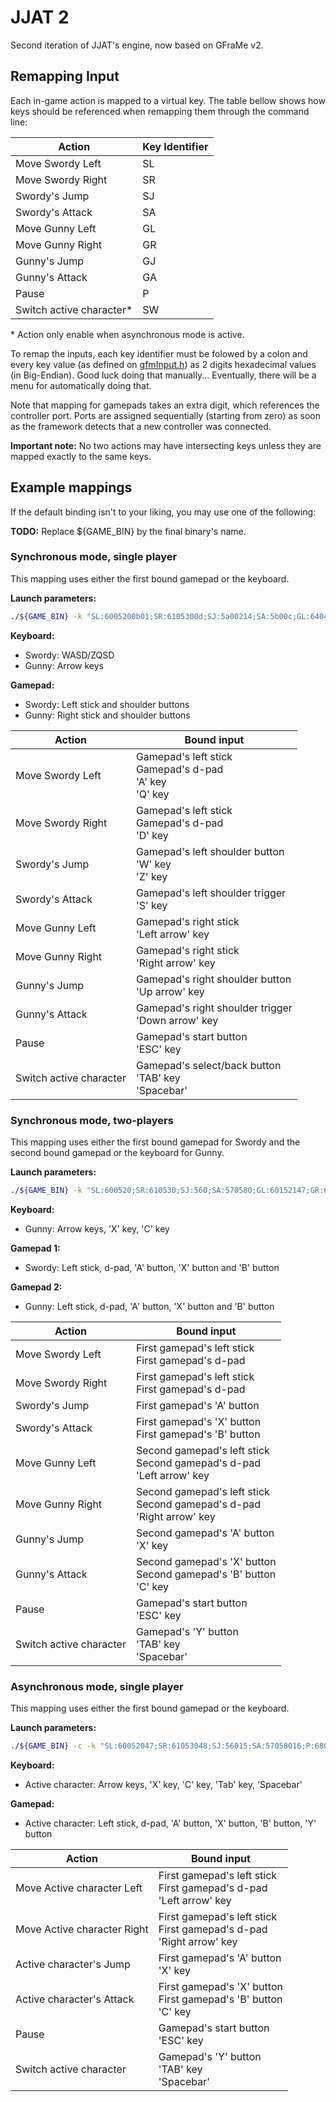 # JJAT 2

Second iteration of JJAT's engine, now based on GFraMe v2.

## Remapping Input

Each in-game action is mapped to a virtual key. The table bellow shows how keys
should be referenced when remapping them through the command line:

| Action | Key Identifier |
| ------ | -------------- |
| Move Swordy Left | SL |
| Move Swordy Right | SR |
| Swordy's Jump | SJ |
| Swordy's Attack | SA |
| Move Gunny Left | GL |
| Move Gunny Right | GR |
| Gunny's Jump | GJ |
| Gunny's Attack | GA |
| Pause | P |
| Switch active character\* | SW |

\* Action only enable when asynchronous mode is active.

To remap the inputs, each key identifier must be folowed by a colon and every
key value (as defined on [gfmInput.h](https://github.com/SirGFM/GFraMe/blob/master/include/GFraMe/gfmInput.h))
as 2 digits hexadecimal values (in Big-Endian). Good luck doing that
manually... Eventually, there will be a menu for automatically doing that.

Note that mapping for gamepads takes an extra digit, which references the
controller port. Ports are assigned sequentially (starting from zero) as soon as
the framework detects that a new controller was connected.

**Important note:** No two actions may have intersecting keys unless they are
mapped exactly to the same keys.

## Example mappings

If the default binding isn't to your liking, you may use one of the following:

**TODO:** Replace ${GAME_BIN} by the final binary's name.

### Synchronous mode, single player

This mapping uses either the first bound gamepad or the keyboard.

**Launch parameters:**

```sh
./${GAME_BIN} -k "SL:6005200b01;SR:6105300d;SJ:5a00214;SA:5b00c;GL:64047;GR:65048;GJ:5d049;GA:5e04a;P:68042;SW:6904344;"
```

**Keyboard:**

* Swordy: WASD/ZQSD
* Gunny: Arrow keys

**Gamepad:**

* Swordy: Left stick and shoulder buttons
* Gunny: Right stick and shoulder buttons

| Action | Bound input |
| ------ | ----------- |
| Move Swordy Left | Gamepad's left stick </br> Gamepad's d-pad </br> 'A' key </br> 'Q' key |
| Move Swordy Right | Gamepad's left stick </br> Gamepad's d-pad </br> 'D' key |
| Swordy's Jump | Gamepad's left shoulder button </br> 'W' key </br> 'Z' key |
| Swordy's Attack | Gamepad's left shoulder trigger </br> 'S' key |
| Move Gunny Left | Gamepad's right stick </br> 'Left arrow' key |
| Move Gunny Right | Gamepad's right stick </br> 'Right arrow' key |
| Gunny's Jump | Gamepad's right shoulder button </br> 'Up arrow' key |
| Gunny's Attack | Gamepad's right shoulder trigger </br> 'Down arrow' key |
| Pause | Gamepad's start button </br> 'ESC' key |
| Switch active character | Gamepad's select/back button </br> 'TAB' key </br> 'Spacebar' |

### Synchronous mode, two-players

This mapping uses either the first bound gamepad for Swordy and the second bound
gamepad or the keyboard for Gunny.

**Launch parameters:**

```sh
./${GAME_BIN} -k "SL:600520;SR:610530;SJ:560;SA:570580;GL:60152147;GR:61153148;GJ:56115;GA:57158116;P:68068142;SW:5905914344;"
```

**Keyboard:**

* Gunny: Arrow keys, 'X' key, 'C' key

**Gamepad 1:**

* Swordy: Left stick, d-pad, 'A' button, 'X' button and 'B' button

**Gamepad 2:**

* Gunny: Left stick, d-pad, 'A' button, 'X' button and 'B' button

| Action | Bound input |
| ------ | ----------- |
| Move Swordy Left | First gamepad's left stick </br> First gamepad's d-pad |
| Move Swordy Right | First gamepad's left stick </br> First gamepad's d-pad |
| Swordy's Jump | First gamepad's 'A' button |
| Swordy's Attack | First gamepad's 'X' button </br> First gamepad's 'B' button |
| Move Gunny Left | Second gamepad's left stick </br> Second gamepad's d-pad </br> 'Left arrow' key |
| Move Gunny Right |  Second gamepad's left stick </br> Second gamepad's d-pad </br> 'Right arrow' key |
| Gunny's Jump |  Second gamepad's 'A' button </br> 'X' key |
| Gunny's Attack |  Second gamepad's 'X' button </br> Second gamepad's 'B' button </br> 'C' key |
| Pause | Gamepad's start button </br> 'ESC' key |
| Switch active character | Gamepad's 'Y' button </br> 'TAB' key </br> 'Spacebar' |

### Asynchronous mode, single player

This mapping uses either the first bound gamepad or the keyboard.

**Launch parameters:**

```sh
./${GAME_BIN} -c -k "SL:60052047;SR:61053048;SJ:56015;SA:57058016;P:68042;SW:5904344;"
```

**Keyboard:**

* Active character: Arrow keys, 'X' key, 'C' key, 'Tab' key, 'Spacebar'

**Gamepad:**

* Active character: Left stick, d-pad, 'A' button, 'X' button, 'B' button, 'Y' button

| Action | Bound input |
| ------ | ----------- |
| Move Active character Left | First gamepad's left stick </br> First gamepad's d-pad </br> 'Left arrow' key |
| Move Active character Right | First gamepad's left stick </br> First gamepad's d-pad </br> 'Right arrow' key |
| Active character's Jump | First gamepad's 'A' button </br> 'X' key |
| Active character's Attack | First gamepad's 'X' button </br> First gamepad's 'B' button </br> 'C' key |
| Pause | Gamepad's start button </br> 'ESC' key |
| Switch active character | Gamepad's 'Y' button </br> 'TAB' key </br> 'Spacebar' |

